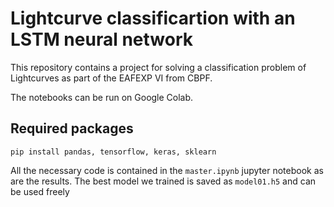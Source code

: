 # Lightcurve classificartion with an LSTM neural network

This repository contains a project for solving a classification problem of Lightcurves as part of the EAFEXP VI from CBPF.

The notebooks can be run on Google Colab.

## Required packages


```
pip install pandas, tensorflow, keras, sklearn

```

All the necessary code is contained in the `master.ipynb` jupyter notebook as are the results. The best model we trained is saved as `model01.h5` and can be used freely
